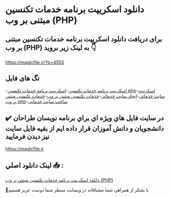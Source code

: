 # دانلود اسکریپت برنامه خدمات تکنسین مبتنی بر وب (PHP)

## برای دریافت دانلود اسکریپت برنامه خدمات تکنسین مبتنی بر وب (PHP) به لینک زیر بروید 👇

https://magicfile.ir/?p=4555

## تگ های فایل

-[اسکریپت برنامه خدمات تکنسین](https://magicfile.ir/product/%d8%a7%d8%b3%da%a9%d8%b1%db%8c%d9%be%d8%aa%d8%a8%d8%b1%d9%86%d8%a7%d9%85%d9%87-%d8%ae%d8%af%d9%85%d8%a7%d8%aa-%d8%aa%da%a9%d9%86%d8%b3%db%8c%d9%86-%d9%85%d8%a8%d8%aa%d9%86%db%8c-%d8%a8%d8%b1-%d9%88%d8%a8-php/)-[اسکریپت برنامه خدمات تکنسین php](https://magicfile.ir/product/%d8%a7%d8%b3%da%a9%d8%b1%db%8c%d9%be%d8%aa%d8%a8%d8%b1%d9%86%d8%a7%d9%85%d9%87-%d8%ae%d8%af%d9%85%d8%a7%d8%aa-%d8%aa%da%a9%d9%86%d8%b3%db%8c%d9%86-%d9%85%d8%a8%d8%aa%d9%86%db%8c-%d8%a8%d8%b1-%d9%88%d8%a8-php/)-[اسکریپت سایت خدماتی](https://magicfile.ir/product/%d8%a7%d8%b3%da%a9%d8%b1%db%8c%d9%be%d8%aa%d8%a8%d8%b1%d9%86%d8%a7%d9%85%d9%87-%d8%ae%d8%af%d9%85%d8%a7%d8%aa-%d8%aa%da%a9%d9%86%d8%b3%db%8c%d9%86-%d9%85%d8%a8%d8%aa%d9%86%db%8c-%d8%a8%d8%b1-%d9%88%d8%a8-php/)-[ایجاد سایت خدماتی](https://magicfile.ir/product/%d8%a7%d8%b3%da%a9%d8%b1%db%8c%d9%be%d8%aa%d8%a8%d8%b1%d9%86%d8%a7%d9%85%d9%87-%d8%ae%d8%af%d9%85%d8%a7%d8%aa-%d8%aa%da%a9%d9%86%d8%b3%db%8c%d9%86-%d9%85%d8%a8%d8%aa%d9%86%db%8c-%d8%a8%d8%b1-%d9%88%d8%a8-php/)-[خدمات تکنسین مبتنی بر وب](https://magicfile.ir/product/%d8%a7%d8%b3%da%a9%d8%b1%db%8c%d9%be%d8%aa%d8%a8%d8%b1%d9%86%d8%a7%d9%85%d9%87-%d8%ae%d8%af%d9%85%d8%a7%d8%aa-%d8%aa%da%a9%d9%86%d8%b3%db%8c%d9%86-%d9%85%d8%a8%d8%aa%d9%86%db%8c-%d8%a8%d8%b1-%d9%88%d8%a8-php/)-[خدمات تکنسین مبتنی بر وب php](https://magicfile.ir/product/%d8%a7%d8%b3%da%a9%d8%b1%db%8c%d9%be%d8%aa%d8%a8%d8%b1%d9%86%d8%a7%d9%85%d9%87-%d8%ae%d8%af%d9%85%d8%a7%d8%aa-%d8%aa%da%a9%d9%86%d8%b3%db%8c%d9%86-%d9%85%d8%a8%d8%aa%d9%86%db%8c-%d8%a8%d8%b1-%d9%88%d8%a8-php/)-[ساخت سایت خدماتی](https://magicfile.ir/product/%d8%a7%d8%b3%da%a9%d8%b1%db%8c%d9%be%d8%aa%d8%a8%d8%b1%d9%86%d8%a7%d9%85%d9%87-%d8%ae%d8%af%d9%85%d8%a7%d8%aa-%d8%aa%da%a9%d9%86%d8%b3%db%8c%d9%86-%d9%85%d8%a8%d8%aa%d9%86%db%8c-%d8%a8%d8%b1-%d9%88%d8%a8-php/)

## ✔️ در سايت فايل هاي ويژه اي براي برنامه نويسان طراحان دانشجويان و دانش آموزان قرار داده ايم از بقيه فايل سايت نيز ديدن فرماييد

https://magicfile.ir


## لينک دانلود اصلي 📥 :

[دانلود اسکریپت برنامه خدمات تکنسین مبتنی بر وب (PHP)](https://magicfile.ir/product/%d8%a7%d8%b3%da%a9%d8%b1%db%8c%d9%be%d8%aa%d8%a8%d8%b1%d9%86%d8%a7%d9%85%d9%87-%d8%ae%d8%af%d9%85%d8%a7%d8%aa-%d8%aa%da%a9%d9%86%d8%b3%db%8c%d9%86-%d9%85%d8%a8%d8%aa%d9%86%db%8c-%d8%a8%d8%b1-%d9%88%d8%a8-php/) 


🙏با تشکر از همراهي شما مشتاقانه در وبسایت منتظر شما دوست عزیز هستیم

